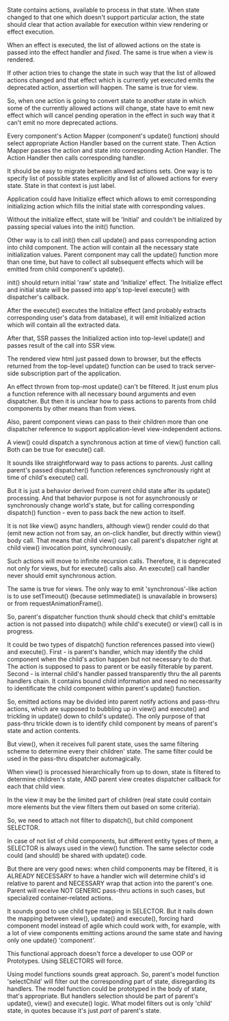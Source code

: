 State contains actions, available to process in that state.
When state changed to that one which doesn't support particular action,
the state should clear that action available for execution within
view rendering or effect execution.

When an effect is executed, the list of allowed actions on the state
is passed into the effect handler and _fixed_. The same is true when
a view is rendered.

If other action tries to change the state in such way that the list of
allowed actions changed and that effect which is currently yet executed
emits the deprecated action, assertion will happen. The same is true for view.

So, when one action is going to convert state to another state in which
some of the currently allowed actions will change, state have to emit
new effect which will cancel pending operation in the effect
in such way that it can't emit no more deprecated actions.

Every component's Action Mapper (component's update() function)
should select appropriate Action Handler based on the current state.
Then Action Mapper passes the action and state into corresponding Action Handler.
The Action Handler then calls corresponding handler.

It should be easy to migrate between allowed actions sets.
One way is to specify list of possible states explicitly and list of allowed actions
for every state. State in that context is just label.

Application could have Initialize effect which allows to emit corresponding
initializing action which fills the initial state with corresponding values.

Without the initialize effect, state will be 'Initial' and couldn't be initialized
by passing special values into the init() function.

Other way is to call init() then call update() and pass corresponding action
into child component. The action will contain all the necessary state initialization
values. Parent component may call the update() function more than one time,
but have to collect all subsequent effects which will be emitted from child
component's update().

init() should return initial 'raw' state and 'Initialize' effect.
The Initialize effect and initial state will be passed into app's
top-level execute() with dispatcher's callback.

After the execute() executes the Initialize effect (and probably
extracts corresponding user's data from database), it will emit
Initialized action which will contain all the extracted data.

After that, SSR passes the Initialized action into top-level update()
and passes result of the call into SSR view.

The rendered view html just passed down to browser, but the effects
returned from the top-level update() function can be used
to track server-side subscription part of the application.

An effect thrown from top-most update() can't be filtered.
It just enum plus a function reference with all necessary bound
arguments and even dispatcher. But then it is unclear how to pass actions
to parents from child components by other means than from views.

Also, parent component views can pass to their children more than one dispatcher
reference to support application-level view-independent actions.

A view() could dispatch a synchronous action at time of view() function call.
Both can be true for execute() call.

It sounds like straightforward way to pass actions to parents. Just calling parent's passed
dispatcher() function references synchronously right at time of child's execute() call.

But it is just a behavior derived from current child state after its update() processing.
And that behavior purpose is not for asynchronously or synchronously change world's state,
but for calling corresponding dispatch() function - even to pass back the new action to itself.

It is not like view() async handlers, although view() render could do that (emit new action not from
say, an on-click handler, but directly within view() body call. That means that child view() can call
parent's dispatcher right at child view() invocation point, synchronously.

Such actions will move to infinite recursion calls. Therefore, it is deprecated not only for views,
but for execute() calls also. An execute() call handler never should emit synchronous action.

The same is true for views. The only way to emit 'synchronous'-like action is to use setTimeout()
(because setImmediate() is unavailable in browsers) or from requestAnimationFrame().

So, parent's dispatcher function thunk should check that child's emittable action is not passed
into dispatch() while child's execute() or view() call is in progress.

It could be two types of dispatch() function references passed into view() and execute().
First - is parent's handler, which may identify the child component when the child's action happen
but not necessary to do that. The action is supposed to pass to parent or be easily filterable
by parent.
Second - is internal child's handler passed transparently thru the all parents handlers chain.
It contains bound child information and need no necessarity to identificate the child component
within parent's update() function.

So, emitted actions may be divided into parent notify actions and pass-thru actions,
which are supposed to bubbling up in view() and execute()
and trickling in update() down to child's update().
The only purpose of that pass-thru trickle down is to identify
child component by means of parent's state and action contents.

But view(), when it receives full parent state, uses the same filtering scheme to determine
every their children' state. The same filter could be used in the pass-thru dispatcher automagically.

When view() is processed hierarchically from up to down, state is filtered to determine children's
state, AND parent view creates dispatcher callback for each that child view.

In the view it may be the limited part of children (real state could contain more elements
but the view filters them out based on some criteria).

So, we need to attach not filter to dispatch(), but child component SELECTOR.

In case of not list of child components, but different entity types of them, a SELECTOR
is always used in the view() function. The same selector code could (and should) be shared
with update() code.

But there are very good news: when child components may be filtered, it is ALREADY NECESSARY
to have a handler wich will determine child's id relative to parent
and NECESSARY wrap that action into the parent's one. Parent will receive NOT GENERIC pass-thru
actions in such cases, but specialized container-related actions.

It sounds good to use child type mapping in SELECTOR. But it nails down the mapping
between view(), update() and execute(), forcing hard component model instead
of agile which could work with, for example, with a lot of view components
emitting actions around the same state and having only one update() 'component'.

This functional approach doesn't force a developer to use OOP or Prototypes.
Using SELECTORS will force.

Using model functions sounds great approach. So, parent's model function 'selectChild' will
filter out the corresponding part of state, disregarding its handlers. The model function could
be prototyped in the body of state, that's appropriate. But handlers selection should be part
of parent's update(), view() and execute() logic. What model filters out is only 'child' state,
in quotes because it's just _part_ of parent's state.



